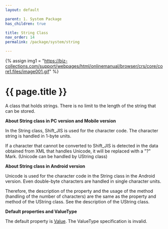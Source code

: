 ```yaml
---
layout: default

parent: 1. System Package
has_children: true

title: String Class
nav_order: 14
permalink: /package/system/string

---
```

{% assign img1 = "https://biz-collections.com/support/webpages/html/onlinemanual/browser/crs/core/core1.files/image001.gif" %}


# {{ page.title }}

A class that holds strings. There is no limit to the length of the string that can be stored.

<b>About String class in PC version and Mobile version</b>

In the String class, Shift_JIS is used for the character code. The character string is handled in 1-byte units.

If a character that cannot be converted to Shift_JIS is detected in the data obtained from XML that handles Unicode, it will be replaced with a "?" Mark. (Unicode can be handled by UString class)

<b>About String class in Android version</b>

Unicode is used for the character code in the String class in the Android version. Even double-byte characters are handled in single character units.

Therefore, the description of the property and the usage of the method (handling of the number of characters) are the same as the property and method of the UString class. See the description of the UString class.

<b>Default properties and ValueType</b>
 
The default property is [Value](). The ValueType specification is invalid.